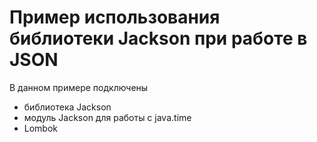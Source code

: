 # Пример использования библиотеки Jackson при работе в JSON

В данном примере подключены

- библиотека Jackson
- модуль Jackson для работы с java.time
- Lombok

